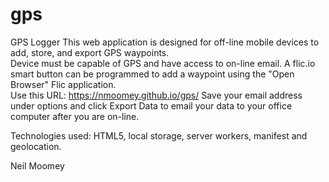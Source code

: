 # gps
GPS Logger
This web application is designed for off-line mobile devices to add, store, and export GPS waypoints.  
Device must be capable of GPS and have access to on-line email.  A flic.io smart button can be programmed
to add a waypoint using the "Open Browser" Flic application.  
Use this URL: https://nmoomey.github.io/gps/
Save your email address under options and click Export Data to email your data to your office computer
after you are on-line.

Technologies used: HTML5, local storage, server workers, manifest and geolocation.

Neil Moomey
